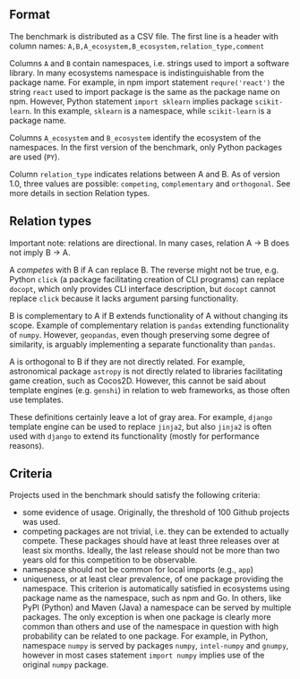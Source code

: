 
Format
------
The benchmark is distributed as a CSV file. 
The first line is a header with column names: 
`A,B,A_ecosystem,B_ecosystem,relation_type,comment`

Columns `A` and `B` contain namespaces, i.e. strings used to import a software library.
In many ecosystems namespace is indistinguishable from the package name.
For example, in npm import statement `requre('react')` the string `react` 
used to import package is the same as the package name on npm.
However, Python statement `import sklearn` implies package `scikit-learn`.
In this example, `sklearn` is a namespace, while `scikit-learn` is a package name.

Columns `A_ecosystem` and `B_ecosystem` identify the ecosystem of the namespaces.
In the first version of the benchmark, only Python packages are used (`PY`).

Column `relation_type` indicates relations between A and B.
As of version 1.0, three values are possible: `competing`, `complementary` and `orthogonal`.
See more details in section Relation types.



Relation types
--------------
Important note: relations are directional. 
In many cases, relation A -> B does not imply B -> A.

A *competes* with B if A can replace B. 
The reverse might not be true, e.g. Python `click` (a package facilitating 
creation of CLI programs) can replace `docopt`, which only provides CLI interface
description, but `docopt` cannot replace `click` because it lacks argument parsing functionality. 

B is complementary to A if B extends functionality of A without changing its scope.
Example of complementary relation is `pandas` extending functionality of `numpy`.
However, `geopandas`, even though preserving some degree of similarity,
is arguably implementing a separate functionality than `pandas`.

A is orthogonal to B if they are not directly related.
For example, astronomical package `astropy` is not directly related to libraries
facilitating game creation, such as Cocos2D.
However, this cannot be said about template engines (e.g. `genshi`) in relation
to web frameworks, as those often use templates.

These definitions certainly leave a lot of gray area.
For example, `django` template engine can be used to replace `jinja2`,
but also `jinja2` is often used with `django` to extend its functionality 
(mostly for performance reasons).


Criteria
--------

Projects used in the benchmark should satisfy the following criteria:
- some evidence of usage. Originally, the threshold of 100 Github projects was used.
- competing packages are not trivial, i.e. they can be extended to actually compete.
  These packages should have at least three releases over at least six months.
  Ideally, the last release should not be more than two years old 
  for this competition to be observable. 
- namespace should not be common for local imports (e.g., `app`)
- uniqueness, or at least clear prevalence, of one package providing the namespace.
  This criterion is automatically satisfied in ecosystems using package name
  as the namespace, such as npm and Go.
  In others, like PyPI (Python) and Maven (Java) a namespace can be served by multiple packages.
  The only exception is when one package is clearly more common than others and
  use of the namespace in question with high probability can be related to one package.
  For example, in Python, namespace `numpy` is served by packages 
  `numpy`, `intel-numpy` and `gnumpy`, however in most cases statement `import numpy`
  implies use of the original `numpy` package.

